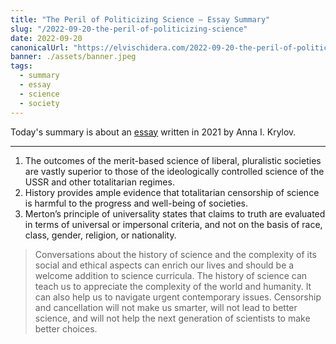 ```yaml
---
title: "The Peril of Politicizing Science — Essay Summary"
slug: "/2022-09-20-the-peril-of-politicizing-science"
date: 2022-09-20
canonicalUrl: "https://elvischidera.com/2022-09-20-the-peril-of-politicizing-science/"
banner: ./assets/banner.jpeg
tags:
  - summary
  - essay
  - science
  - society
---
```


Today's summary is about an [essay](http://iopenshell.usc.edu/pubs/pdf/jpcl_opinion_2021.pdf) written in 2021 by Anna I. Krylov.

-----

1. The outcomes of the merit-based science of liberal, pluralistic societies are vastly superior to those of the ideologically controlled science of the USSR and other totalitarian regimes.
2. History provides ample evidence that totalitarian censorship of science is harmful to the progress and well-being of societies.
3. Merton’s principle of universality states that claims to truth are evaluated in terms of universal or impersonal criteria, and not on the basis of race, class, gender, religion, or nationality.

> Conversations about the history of science and the complexity of its social and ethical aspects can enrich our lives and should be a welcome addition to science curricula. The history of science can teach us to appreciate the complexity of the world and humanity. It can also help us to navigate urgent contemporary issues. Censorship and cancellation will not make us smarter, will not lead to better science, and will not help the next generation of scientists to make better choices.  